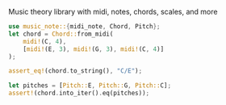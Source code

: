 Music theory library with midi, notes, chords, scales, and more

```rust
use music_note::{midi_note, Chord, Pitch};
let chord = Chord::from_midi(
    midi!(C, 4),
    [midi!(E, 3), midi!(G, 3), midi!(C, 4)]
);

assert_eq!(chord.to_string(), "C/E");

let pitches = [Pitch::E, Pitch::G, Pitch::C];
assert!(chord.into_iter().eq(pitches));
```